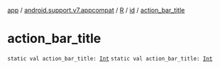 [app](../../../index.md) / [android.support.v7.appcompat](../../index.md) / [R](../index.md) / [id](index.md) / [action_bar_title](./action_bar_title.md)

# action_bar_title

`static val action_bar_title: `[`Int`](https://kotlinlang.org/api/latest/jvm/stdlib/kotlin/-int/index.html)
`static val action_bar_title: `[`Int`](https://kotlinlang.org/api/latest/jvm/stdlib/kotlin/-int/index.html)